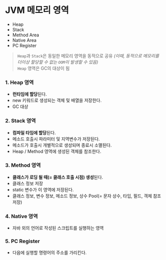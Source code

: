 # JVM 메모리 영역

- Heap
- Stack
- Method Area
- Native Area
- PC Register

> `Heap`과 `Stack`은 동일한 메모리 영역을 동적으로 공유 _(이때, 동적으로 메모리를 더이상 할당할 수 없는 `OOM`이 발생할 수 있음)_  
> `Heap` 영역은 GC의 대상이 됨

### 1. Heap 영역

- **런타임에 할당**된다.
- new 키워드로 생성되는 객체 및 배열을 저장한다.
- GC 대상

### 2. Stack 영역

- **컴파일 타임에 할당**된다.
- 메소드 호출시 파라미터 및 지역변수가 저장된다.
- 메소드가 호출시 개별적으로 생성되며 종료시 소멸된다.
- Heap / Method 영역에 생성된 객체를 참조한다.

### 3. Method 영역

- **클래스가 로딩 될 때(= 클래스 호출 시점) 생성**된다.
- 클래스 정보 저장
- static 변수가 이 영역에 저장된다.
- 클래스 정보, 변수 정보, 메소드 정보, 상수 Pool(= 문자 상수, 타입, 필드, 객체 참조 저장)

### 4. Native 영역

- 자바 외의 언어로 작성된 스크립트를 실행하는 영역

### 5. PC Register

- 다음에 실행할 명령어의 주소를 가리킨다.
